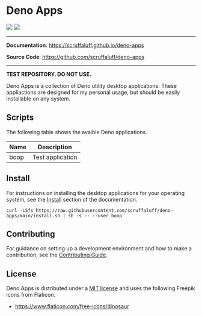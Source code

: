 # Deno Apps

![](https://img.shields.io/github/repo-size/scruffaluff/deno-apps)
![](https://img.shields.io/github/license/scruffaluff/deno-apps)

---

**Documentation**: https://scruffaluff.github.io/deno-apps

**Source Code**: https://github.com/scruffaluff/deno-apps

---

**TEST REPOSITORY. DO NOT USE.**

Deno Apps is a collection of Deno utility desktop applications. These
appliactions are designed for my personal usage, but should be easily
installable on any system.

## Scripts

The following table shows the avaible Deno applications.

| Name | Description      |
| ---- | ---------------- |
| boop | Test application |

## Install

For instructions on installing the desktop applications for your operating
system, see the [Install](https://scruffaluff.github.io/deno-apps/install)
section of the documentation.

```
curl -LSfs https://raw.githubusercontent.com/scruffaluff/deno-apps/main/install.sh | sh -s -- --user boop
```

## Contributing

For guidance on setting up a development environment and how to make a
contribution, see the
[Contributing Guide](https://github.com/scruffaluff/deno-apps/blob/main/CONTRIBUTING.md).

## License

Deno Apps is distributed under a
[MIT license](https://github.com/scruffaluff/deno-apps/blob/main/LICENSE.md) and
uses the following Freepik icons from Flaticon.

- https://www.flaticon.com/free-icons/dinosaur
